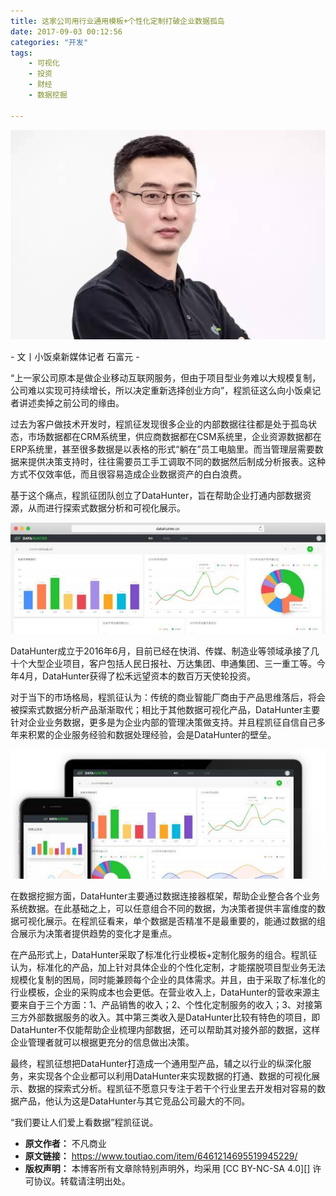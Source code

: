 ```yaml
---
title: 这家公司用行业通用模板+个性化定制打破企业数据孤岛
date: 2017-09-03 00:12:56
categories: "开发"
tags:
	- 可视化
	- 投资
	- 财经
	- 数据挖掘

---
```


![这家公司用行业通用模板+个性化定制打破企业数据孤岛][VA7J-FEU7-ZM3A.jpg]

\- 文丨小饭桌新媒体记者 石富元 -

“上一家公司原本是做企业移动互联网服务，但由于项目型业务难以大规模复制，公司难以实现可持续增长，所以决定重新选择创业方向”，程凯征这么向小饭桌记者讲述卖掉之前公司的缘由。

过去为客户做技术开发时，程凯征发现很多企业的内部数据往往都是处于孤岛状态，市场数据都在CRM系统里，供应商数据都在CSM系统里，企业资源数据都在ERP系统里，甚至很多数据是以表格的形式“躺在”员工电脑里。而当管理层需要数据来提供决策支持时，往往需要员工手工调取不同的数据然后制成分析报表。这种方式不仅效率低，而且很容易造成企业数据资产的白白浪费。

基于这个痛点，程凯征团队创立了DataHunter，旨在帮助企业打通内部数据资源，从而进行探索式数据分析和可视化展示。

![这家公司用行业通用模板+个性化定制打破企业数据孤岛][MYBE-UZJI-7NAU.jpg]

DataHunter成立于2016年6月，目前已经在快消、传媒、制造业等领域承接了几十个大型企业项目，客户包括人民日报社、万达集团、申通集团、三一重工等。今年4月，DataHunter获得了松禾远望资本的数百万天使轮投资。

对于当下的市场格局，程凯征认为：传统的商业智能厂商由于产品思维落后，将会被探索式数据分析产品渐渐取代；相比于其他数据可视化产品，DataHunter主要针对企业业务数据，更多是为企业内部的管理决策做支持。并且程凯征自信自己多年来积累的企业服务经验和数据处理经验，会是DataHunter的壁垒。

![这家公司用行业通用模板+个性化定制打破企业数据孤岛][7ZJI-EEIA-6BFR.jpg]

在数据挖掘方面，DataHunter主要通过数据连接器框架，帮助企业整合各个业务系统数据。在此基础之上，可以任意组合不同的数据，为决策者提供丰富维度的数据可视化展示。在程凯征看来，单个数据是否精准不是最重要的，能通过数据的组合展示为决策者提供趋势的变化才是重点。

在产品形式上，DataHunter采取了标准化行业模板+定制化服务的组合。程凯征认为，标准化的产品，加上针对具体企业的个性化定制，才能摆脱项目型业务无法规模化复制的困局，同时能兼顾每个企业的具体需求。并且，由于采取了标准化的行业模板，企业的采购成本也会更低。在营业收入上，DataHunter的营收来源主要来自于三个方面：1、产品销售的收入；2、个性化定制服务的收入；3、对接第三方外部数据服务的收入。其中第三类收入是DataHunter比较有特色的项目，即DataHunter不仅能帮助企业梳理内部数据，还可以帮助其对接外部的数据，这样企业管理者就可以根据更充分的信息做出决策。

最终，程凯征想把DataHunter打造成一个通用型产品，辅之以行业的纵深化服务，来实现各个企业都可以利用DataHunter来实现数据的打通、数据的可视化展示、数据的探索式分析。程凯征不愿意只专注于若干个行业里去开发相对容易的数据产品，他认为这是DataHunter与其它竞品公司最大的不同。

“我们要让人们爱上看数据”程凯征说。


[VA7J-FEU7-ZM3A.jpg]: static/resources/crawler/VA7J-FEU7-ZM3A.jpg
[MYBE-UZJI-7NAU.jpg]: static/resources/crawler/MYBE-UZJI-7NAU.jpg
[7ZJI-EEIA-6BFR.jpg]: static/resources/crawler/7ZJI-EEIA-6BFR.jpg
 *  **原文作者：** 不凡商业
 *  **原文链接：** https://www.toutiao.com/item/6461214695519945229/
 *  **版权声明：** 本博客所有文章除特别声明外，均采用 [CC BY-NC-SA 4.0][] 许可协议。转载请注明出处。
